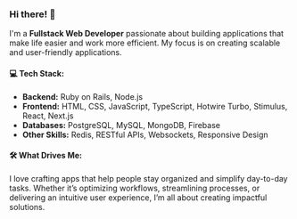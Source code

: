 ### Hi there! 👋

I'm a **Fullstack Web Developer** passionate about building applications that make life easier and work more efficient. My focus is on creating scalable and user-friendly applications.

#### 💻 Tech Stack:
- **Backend:** Ruby on Rails, Node.js  
- **Frontend:** HTML, CSS, JavaScript, TypeScript, Hotwire Turbo, Stimulus, React, Next.js
- **Databases:** PostgreSQL, MySQL, MongoDB, Firebase  
- **Other Skills:** Redis, RESTful APIs, Websockets, Responsive Design

#### 🛠 What Drives Me:
I love crafting apps that help people stay organized and simplify day-to-day tasks. Whether it’s optimizing workflows, streamlining processes, or delivering an intuitive user experience, I’m all about creating impactful solutions.
